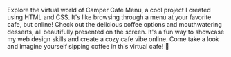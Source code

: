Explore the virtual world of Camper Cafe Menu, a cool project I created using HTML and CSS. It's like browsing through a menu at your favorite cafe, but online! Check out the delicious coffee options and mouthwatering desserts, all beautifully presented on the screen. It's a fun way to showcase my web design skills and create a cozy cafe vibe online. Come take a look and imagine yourself sipping coffee in this virtual cafe! 🌟
